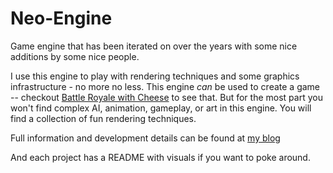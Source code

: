 # Neo-Engine

Game engine that has been iterated on over the years with some nice additions by some nice people. 

I use this engine to play with rendering techniques and some graphics infrastructure - no more no less. This engine _can_ be used to create a game -- checkout [Battle Royale with Cheese](https://github.com/jaafersheriff/BattleRoyale) to see that. But for the most part you won't find complex AI, animation, gameplay, or art in this engine. You will find a collection of fun rendering techniques. 

Full information and development details can be found at [my blog](https://jaafersheriff.blogspot.com/search/label/neo%20engine)

And each project has a README with visuals if you want to poke around.
